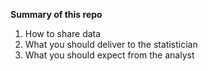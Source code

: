 **Summary of this repo**
 1. How to share data
 2. What you should deliver to the statistician
 3. What you should expect from the analyst  